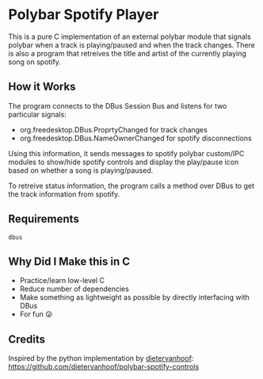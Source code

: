 # Polybar Spotify Player

This is a pure C implementation of an external polybar module that signals
polybar when a track is playing/paused and when the track changes. There is
also a program that retreives the title and artist of the currently playing
song on spotify.


## How it Works
The program connects to the DBus Session Bus and listens for two particular
signals:

- org.freedesktop.DBus.ProprtyChanged for track changes
- org.freedesktop.DBus.NameOwnerChanged for spotify disconnections

Using this information, it sends messages to spotify polybar custom/IPC modules
to show/hide spotify controls and display the play/pause icon based on whether
a song is playing/paused.

To retreive status information, the program calls a method over DBus to get
the track information from spotify.


## Requirements
`dbus`


## Why Did I Make this in C
- Practice/learn low-level C
- Reduce number of dependencies
- Make something as lightweight as possible by directly interfacing with DBus
- For fun 😜


## Credits
Inspired by the python implementation by
[dietervanhoof](https://github.com/dietervanhoof): https://github.com/dietervanhoof/polybar-spotify-controls
